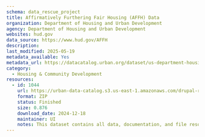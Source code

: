 ```yaml
---
schema: data_rescue_project 
title: Affirmatively Furthering Fair Housing (AFFH) Data
organization: Department of Housing and Urban Development
agency: Department of Housing and Urban Development
websites: hud.gov
data_source: https://www.hud.gov/AFFH
description: 
last_modified: 2025-05-19
metadata_available: Yes
metadata_url: https://datacatalog.urban.org/dataset/us-department-housing-and-urban-development-affirmatively-furthering-fair-housing-hud-affh
category:
  - Housing & Community Development 
resources:
  - id: 1044
    url: https://urban-data-catalog.s3.us-east-1.amazonaws.com/drupal-root-live/2025/04/03/housing-and-communities/hud-affh/data.zip
    format: ZIP
    status: Finished
    size: 0.876
    download_date: 2024-12-18
    maintainer: UI
    notes: This dataset contains all data, documentation, and file resources linked to on the main US Department of Housing and Urban Development’s Affirmatively Furthering Fair Housing (AFFH) page and powering the AFFH tool.
---
```

